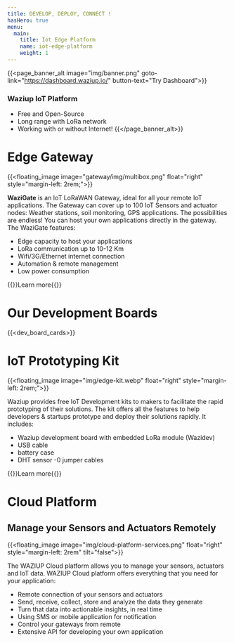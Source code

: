 ```yaml
---
title: DEVELOP, DEPLOY, CONNECT !
hasHero: true
menu:
  main:
    title: Iot Edge Platform
    name: iot-edge-platform 
    weight: 1
---
```


{{<page_banner_alt  image="img/banner.png" goto-link="https://dashboard.waziup.io/" button-text="Try Dashboard">}}

### Waziup IoT Platform

- Free and Open-Source
- Long range with LoRa network
- Working with or without Internet!
{{</page_banner_alt>}}

Edge Gateway
============

{{<floating_image image="gateway/img/multibox.png" float="right" style="margin-left: 2rem;">}}

**WaziGate** is an IoT LoRaWAN Gateway, ideal for all your remote IoT applications. The Gateway can cover up to 100 IoT Sensors and actuator nodes: Weather stations, soil monitoring, GPS applications. The possibilities are endless! You can host your own applications directly in the gateway. The WaziGate features:

- Edge capacity to host your applications
- LoRa communication up to 10-12 Km
- Wifi/3G/Ethernet internet connection
- Automation & remote management
- Low power consumption
 

{{<button-learn-more link="/iot-edge-platform/gateway" color="blm-orange">}}Learn more{{</button-learn-more>}}

Our Development Boards
======================

{{<dev_board_cards>}}


IoT Prototyping Kit
===========================


{{<floating_image image="img/edge-kit.webp" float="right" style="margin-left: 2rem;">}}

<!-- Waziup has introduced an open source, low-cost, powerful and customizable iot kit to serve the need of enthusiasts. -->
Waziup provides free IoT Development kits to makers to facilitate the rapid prototyping of their solutions. The kit offers all the features to help developers & startups prototype and deploy their solutions rapidly. It includes:

- Waziup development board with embedded LoRa module (Wazidev)
- USB cable
- battery case
- DHT sensor
-0 jumper cables
 

{{<button-learn-more link="wazi-kit" color="blm-orange">}}Learn more{{</button-learn-more>}}

Cloud Platform 
==============

## Manage your Sensors and Actuators Remotely

{{<floating_image image="img/cloud-platform-services.png" float="right" style="margin-left: 2rem" tilt="false">}}

The WAZIUP Cloud platform allows you to manage your sensors, actuators and IoT data. WAZIUP Cloud platform offers everything that you need for your application:
- Remote connection of your sensors and actuators
- Send, receive, collect, store and analyze the data they generate
- Turn that data into actionable insights, in real time
- Using SMS or mobile application for notification
- Control your gateways from remote
- Extensive API for developing your own application

